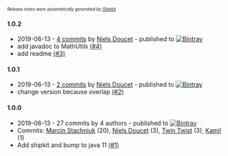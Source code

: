 <sup><sup>*Release notes were automatically generated by [Shipkit](http://shipkit.org/)*</sup></sup>

#### 1.0.2
 - 2019-06-13 - [4 commits](https://github.com/NielsDoucet/shipkit-workshop-17/compare/v1.0.1...v1.0.2) by [Niels Doucet](https://github.com/NielsDoucet) - published to [![Bintray](https://img.shields.io/badge/Bintray-1.0.2-green.svg)](https://bintray.com/shipkit-bootstrap/bootstrap/maven/1.0.2)
 - add javadoc to MathUtils [(#4)](https://github.com/NielsDoucet/shipkit-workshop-17/pull/4)
 - add readme [(#3)](https://github.com/NielsDoucet/shipkit-workshop-17/pull/3)

#### 1.0.1
 - 2019-06-13 - [2 commits](https://github.com/NielsDoucet/shipkit-workshop-17/compare/v1.0.0...v1.0.1) by [Niels Doucet](https://github.com/NielsDoucet) - published to [![Bintray](https://img.shields.io/badge/Bintray-1.0.1-green.svg)](https://bintray.com/shipkit-bootstrap/bootstrap/maven/1.0.1)
 - change version because overlap [(#2)](https://github.com/NielsDoucet/shipkit-workshop-17/pull/2)

#### 1.0.0
 - 2019-06-13 - 27 commits by 4 authors - published to [![Bintray](https://img.shields.io/badge/Bintray-1.0.0-green.svg)](https://bintray.com/shipkit-bootstrap/bootstrap/maven/1.0.0)
 - Commits: [Marcin Stachniuk](https://github.com/mstachniuk) (20), [Niels Doucet](https://github.com/NielsDoucet) (3), [Twin Twist](https://github.com/TwinTwist) (3), [Kamil](https://github.com/eximius313) (1)
 - Add shipkit and bump to java 11 [(#1)](https://github.com/NielsDoucet/shipkit-workshop-17/pull/1)

